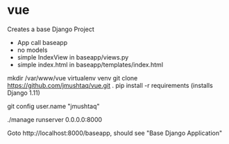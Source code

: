 # vue
Creates a base Django Project
 - App call baseapp
 - no models
 - simple IndexView in baseapp/views.py
 - simple index.html in baseapp/templates/index.html
 
 mkdir /var/www/vue
 virtualenv venv
 git clone  https://github.com/jmushtaq/vue.git .
 pip install -r requirements (installs Django 1.11)

 git config user.name "jmushtaq"

 ./manage runserver 0.0.0.0:8000
 
 Goto http://localhost:8000/baseapp, should see "Base Django Application"
